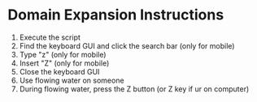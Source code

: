 # Domain Expansion Instructions
1. Execute the script
2. Find the keyboard GUI and click the search bar (only for mobile)
3. Type "z" (only for mobile)
4. Insert "Z" (only for mobile)
5. Close the keyboard GUI
6. Use flowing water on someone
7. During flowing water, press the Z button (or Z key if ur on computer)
